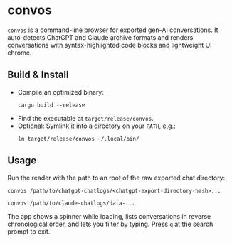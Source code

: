 # convos

`convos` is a command-line browser for exported gen-AI conversations.
It auto-detects ChatGPT and Claude archive formats and renders conversations with
syntax-highlighted code blocks and lightweight UI chrome.

## Build & Install
- Compile an optimized binary:
  ```
  cargo build --release
  ```
- Find the executable at `target/release/convos`.
- Optional: Symlink it into a directory on your `PATH`, e.g.:
  ```
  ln target/release/convos ~/.local/bin/
  ```

## Usage
Run the reader with the path to an root of the raw exported chat directory:
```
convos /path/to/chatgpt-chatlogs/<chatgpt-export-directory-hash>...
```
```
convos /path/to/claude-chatlogs/data-...
```
The app shows a spinner while loading, lists conversations in reverse chronological
order, and lets you filter by typing. Press `q` at the search prompt to exit.
